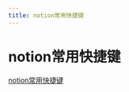 ```yaml
---
title: notion常用快捷键
---
```


# notion常用快捷键

[notion常用快捷键](assets/notion常用快捷键%203e2b9a788b4e4f848b3c32da6a44a5fb.csv)